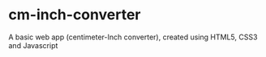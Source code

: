 # cm-inch-converter
A basic web app (centimeter-Inch converter), created using HTML5, CSS3 and Javascript

